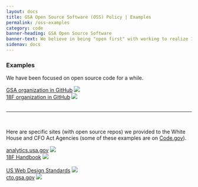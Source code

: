 ```yaml
---
layout: docs
title: GSA Open Source Software (OSS) Policy | Examples
permalink: /oss-examples
category: code
banner-heading: GSA Open Source Software
banner-text: We believe in being "open first" with working to realize 100% open source code across the Agency. While we may be a little ways away from being fully 100% open source, we take pride in being the government standard for open sourcing.  What we create is the people's code! Likewise, what we do should be transparent and available to the public. So please, explore some of our public data&mdash;innovate, create, and make sure to give us your feedback.
sidenav: docs
---
```


### Examples

<p dir="ltr">We have been focused on open source code for a while.</p>

<div class="usa-grid">
  <div class="project usa-width-one-half">
    <div class="project-picture">
      <a href="https://github.com/gsa" target="blank">GSA organization in GitHub</a>
      <img src="{{site.baseurl}}/assets/img/gsaGH.png">
    </div>
  </div>
  <div class="project usa-width-one-half">
    <div class="project-picture">
      <a href="https://github.com/18f" target="blank">18F organization in GitHub</a>
      <img src="{{site.baseurl}}/assets/img/18fGH.png">
    </div>
  </div>
</div>

<br>
<hr>
<br>

<p dir="ltr">Here are specific sites (with open source repos) we provided to the White House and CFO Act Agencies (some of these examples are on <a href="https://code.gov/" target="blank">Code.gov</a>).</p>

<!--need img here, 12px wide size, have to figure out outline like projects on cto.gsa.gov/projects-->

<div class="usa-grid">
  <div class="project usa-width-one-half">
    <div class="project-picture">
      <a href="https://github.com/18F/analytics.usa.gov#analyticsusagov" target="blank">analytics.usa.gov</a>
      <img src="{{site.baseurl}}/assets/img/analytics.png">
    </div>
  </div>
  <div class="project usa-width-one-half">
    <div class="project-picture">
      <a href="https://github.com/18F/handbook" target="blank">18F Handbook</a>
      <img src="{{site.baseurl}}/assets/img/18fHandbook.png">
    </div>
  </div>
</div>

<br>

<div class="usa-grid">
  <div class="project usa-width-one-half">
    <div class="project-picture">
      <a href="https://github.com/18F/web-design-standards" target="blank">US Web Design Standards</a>
      <img src="{{site.baseurl}}/assets/img/webDesign.png">
    </div>
  </div>
  <div class="project usa-width-one-half">
    <div class="project-picture">
      <a href="https://github.com/GSA/cto-website" target="blank">cto.gsa.gov</a>
      <img src="{{site.baseurl}}/assets/img/cto-website.png">
    </div>
  </div>
</div>
